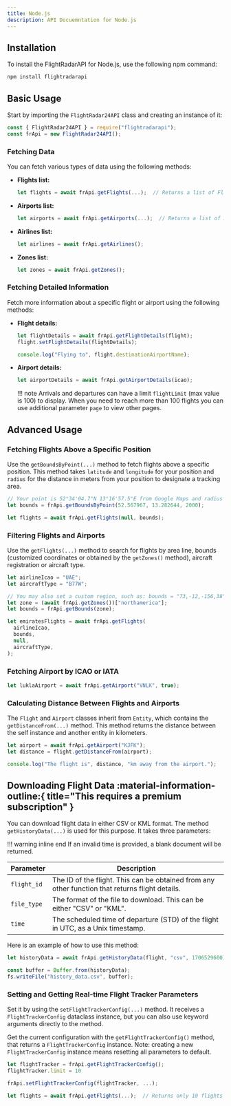 ```yaml
---
title: Node.js
description: API Docuemntation for Node.js
---
```


## Installation

To install the FlightRadarAPI for Node.js, use the following npm command:

```bash
npm install flightradarapi
```

## Basic Usage

Start by importing the `FlightRadar24API` class and creating an instance of it:

```javascript
const { FlightRadar24API } = require("flightradarapi");
const frApi = new FlightRadar24API();
```

### Fetching Data

You can fetch various types of data using the following methods:

- **Flights list:**

    ```javascript
    let flights = await frApi.getFlights(...);  // Returns a list of Flight objects
    ```

- **Airports list:**

    ```javascript
    let airports = await frApi.getAirports(...);  // Returns a list of Airport objects
    ```

- **Airlines list:**

    ```javascript
    let airlines = await frApi.getAirlines();
    ```

- **Zones list:**

    ```javascript
    let zones = await frApi.getZones();
    ```

### Fetching Detailed Information

Fetch more information about a specific flight or airport using the following methods:

- **Flight details:**

    ```javascript
    let flightDetails = await frApi.getFlightDetails(flight);
    flight.setFlightDetails(flightDetails);

    console.log("Flying to", flight.destinationAirportName);
    ```

- **Airport details:**

    ```javascript
    let airportDetails = await frApi.getAirportDetails(icao);
    ```

    !!! note
        Arrivals and departures can have a limit `flightLimit` (max value is 100) to display. When you need to reach more than 100 flights you can use additional parameter `page` to view other pages.

## Advanced Usage

### Fetching Flights Above a Specific Position

Use the `getBoundsByPoint(...)` method to fetch flights above a specific position. This method takes `latitude` and `longitude` for your position and `radius` for the distance in meters from your position to designate a tracking area.

```javascript
// Your point is 52°34'04.7"N 13°16'57.5"E from Google Maps and radius 2km
let bounds = frApi.getBoundsByPoint(52.567967, 13.282644, 2000);

let flights = await frApi.getFlights(null, bounds);
```

### Filtering Flights and Airports

Use the `getFlights(...)` method to search for flights by area line, bounds (customized coordinates or obtained by the `getZones()` method), aircraft registration or aircraft type.

```javascript
let airlineIcao = "UAE";
let aircraftType = "B77W";

// You may also set a custom region, such as: bounds = "73,-12,-156,38"
let zone = (await frApi.getZones())["northamerica"];
let bounds = frApi.getBounds(zone);

let emiratesFlights = await frApi.getFlights(
  airlineIcao,
  bounds,
  null,
  aircraftType,
);
```

### Fetching Airport by ICAO or IATA

```javascript
let luklaAirport = await frApi.getAirport("VNLK", true);
```

### Calculating Distance Between Flights and Airports

The `Flight` and `Airport` classes inherit from `Entity`, which contains the `getDistanceFrom(...)` method. This method returns the distance between the self instance and another entity in kilometers.

```javascript
let airport = await frApi.getAirport("KJFK");
let distance = flight.getDistanceFrom(airport);

console.log("The flight is", distance, "km away from the airport.");
```

## Downloading Flight Data :material-information-outline:{ title="This requires a premium subscription" }

You can download flight data in either CSV or KML format. The method `getHistoryData(...)` is used for this purpose. It takes three parameters:

!!! warning inline end
    If an invalid time is provided, a blank document will be returned. 

| Parameter  | Description |
| ------------- | ------------- |
| `flight_id`  | The ID of the flight. This can be obtained from any other function that returns flight details.  |
| `file_type`  | The format of the file to download. This can be either "CSV" or "KML".  |
| `time`  | The scheduled time of departure (STD) of the flight in UTC, as a Unix timestamp. |

Here is an example of how to use this method:

```javascript
let historyData = await frApi.getHistoryData(flight, "csv", 1706529600);

const buffer = Buffer.from(historyData);
fs.writeFile("history_data.csv", buffer);
```

### Setting and Getting Real-time Flight Tracker Parameters

Set it by using the `setFlightTrackerConfig(...)` method. It receives a `FlightTrackerConfig` dataclass instance, but you can also use keyword arguments directly to the method.

Get the current configuration with the `getFlightTrackerConfig()` method, that returns a `FlightTrackerConfig` instance. Note: creating a new `FlightTrackerConfig` instance means resetting all parameters to default.

```javascript
let flightTracker = frApi.getFlightTrackerConfig();
flightTracker.limit = 10

frApi.setFlightTrackerConfig(flightTracker, ...);

let flights = await frApi.getFlights(...);  // Returns only 10 flights
```
